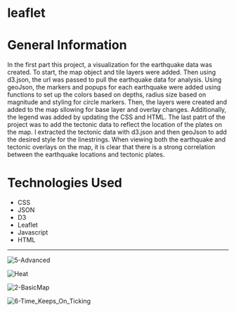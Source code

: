 # leaflet

# General Information
In the first part this project, a visualization for the earthquake data was created. To start, the map object and tile layers were added. Then using d3.json, the url was passed to pull the earthquake data for analysis. Using geoJson, the markers and popups for each earthquake were added using functions to set up the colors based on depths, radius size based on magnitude and styling for circle markers. Then, the layers were created and added to the map sllowing for base layer and overlay changes. Additionally, the legend was added by updating the CSS and HTML. The last patrt of the project was to add the tectonic data to reflect the location of the plates on the map. I extracted the tectonic data with d3.json and then geoJson to add the desired style for the linestrings. When viewing both the earthquake and tectonic overlays on the map, it is clear that there is a strong correlation between the earthquake locations and tectonic plates.

# Technologies Used
* CSS
* JSON
* D3
* Leaflet
* Javascript
* HTML
-----------------------------------------------------------------------------
![5-Advanced](https://github.com/simpelaki/earthquakes-analysis/assets/117967087/5e9245e2-5399-4032-adbe-89a25a22e0d3)

![Heat](https://github.com/simpelaki/earthquakes-analysis/assets/117967087/8414d980-936d-47c9-b82e-aacf2d0a7a39)

![2-BasicMap](https://github.com/simpelaki/earthquakes-analysis/assets/117967087/b7581179-0bd2-4940-828e-7ae5d83e4579)

![6-Time_Keeps_On_Ticking](https://github.com/simpelaki/earthquakes-analysis/assets/117967087/31e1987f-cb06-424f-920a-56540d728502)
